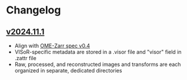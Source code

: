 # Changelog

<!-- format ref: https://github.com/vweevers/common-changelog -->

## [v2024.11.1]

- Align with [OME-Zarr spec v0.4](https://ngff.openmicroscopy.org/0.4/index.html)
- VISoR-specific metadata are stored in a .visor file and "visor" field in .zattr file
- Raw, processed, and reconstructed images and transforms are each organized in separate, dedicated directories

[v2024.11.1]: https://github.com/visor-tech/visor-data-schema/releases/tag/v2024.11.1

